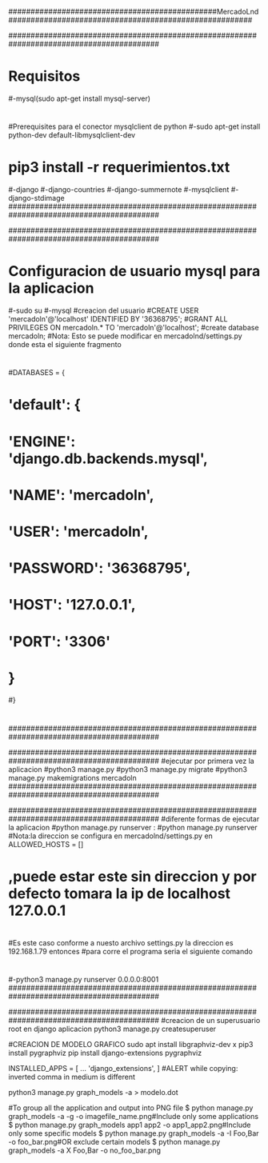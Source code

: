 ###############################################MercadoLnd#######################################################


##########################################################################################
#	Requisitos
#-mysql(sudo apt-get install mysql-server)
#
#Prerequisites para el conector mysqlclient de python
#-sudo apt-get install python-dev default-libmysqlclient-dev
#  
#     pip3 install -r requerimientos.txt
#-django
#-django-countries
#-django-summernote
#-mysqlclient
#-django-stdimage
##########################################################################################




##########################################################################################
# Configuracion de usuario mysql para la aplicacion
#-sudo su
#-mysql
#creacion del usuario
#CREATE USER 'mercadoln'@'localhost' IDENTIFIED BY '36368795';
#GRANT ALL PRIVILEGES ON mercadoln.* TO 'mercadoln'@'localhost';
#create database mercadoln;
#Nota: Esto se puede modificar en mercadolnd/settings.py donde esta el siguiente fragmento
#
#DATABASES = {
#    'default': {
#        'ENGINE': 'django.db.backends.mysql',
#        'NAME': 'mercadoln',
#        'USER': 'mercadoln',
#        'PASSWORD': '36368795',
#        'HOST': '127.0.0.1',
#        'PORT': '3306'
#    }
#}
#
##########################################################################################


##########################################################################################
#ejecutar por primera vez la aplicacion
#python3 manage.py
#python3 manage.py migrate
#python3 manage.py makemigrations mercadoln
##########################################################################################


##########################################################################################
#diferente formas de ejecutar la aplicacion
#python manage.py runserver <direccion>:<puerto>
#python manage.py runserver <puerto>
#Nota:la direccion se configura en mercadolnd/settings.py en ALLOWED_HOSTS = [<direccion>]
#     ,puede estar este sin direccion y por defecto tomara la ip de localhost 127.0.0.1
#
#
#Es este caso conforme a nuesto archivo settings.py la direccion es 192.168.1.79 entonces
#para corre el programa seria el siguiente comando
#
#-python3 manage.py runserver 0.0.0.0:8001
##########################################################################################



##########################################################################################
#creacion de un superusuario root en django aplicacion
python3 manage.py createsuperuser


#CREACION DE MODELO GRAFICO
sudo apt install libgraphviz-dev x
pip3 install pygraphviz
pip install django-extensions pygraphviz


INSTALLED_APPS = [ 
                   ...
                   'django_extensions',
]
#ALERT while copying: inverted comma in medium is different

python3 manage.py graph_models -a > modelo.dot

#To group all the application and output into PNG file
$ python manage.py graph_models -a -g -o imagefile_name.png#Include only some applications
$ python manage.py graph_models app1 app2 -o app1_app2.png#Include only some specific models
$ python manage.py graph_models -a -I Foo,Bar -o foo_bar.png#OR exclude certain models 
$ python manage.py graph_models -a X Foo,Bar -o no_foo_bar.png